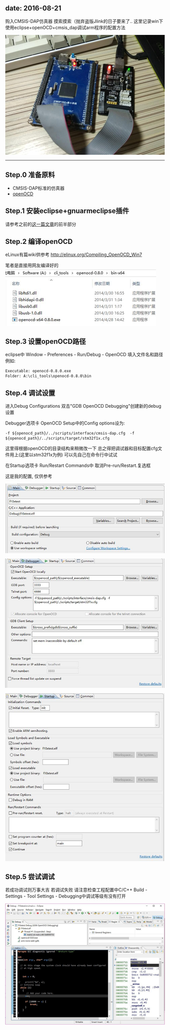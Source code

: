 
date: 2016-08-21
---

购入CMSIS-DAP仿真器 摸索摸索（抛弃盗版Jlink的日子要来了..
这里记录win下使用eclipse+openOCD+cmsis_dap调试arm程序的配置方法

<!--more-->

![00.jpg](_assets/在eclipse中使用openOCD+CMSIS_DAP进行ARM在线调试/00.jpg)

---

## Step.0 准备原料
* CMSIS-DAP标准的仿真器
* [openOCD](https://sourceforge.net/projects/openocd/files/openocd/0.9.0/)

## Step.1 安装eclipse+gnuarmeclipse插件
请参考之前的[这一篇文章](http://noodlefighter.com/%E5%B5%8C%E5%85%A5%E5%BC%8F%E8%BD%AF%E4%BB%B6/em_eclipse_arm/)的前半部分


## Step.2 编译openOCD
eLinux有篇wiki供参考
http://elinux.org/Compiling_OpenOCD_Win7

笔者是直接用网友编译好的
![01.jpg](_assets/在eclipse中使用openOCD+CMSIS_DAP进行ARM在线调试/01.jpg)

## Step.3 设置openOCD路径
eclipse中 Window - Preferences - Run/Debug - OpenOCD
填入文件名和路径 例如:
```
Executable: openocd-0.8.0.exe
Folder: A:\cli_tools\openocd-0.8.0\bin
```

## Step.4 调试设置
进入Debug Configurations 双击"GDB OpenOCD Debugging"创建新的debug设置

Debugger选项卡 OpenOCD Setup中的Config options设为:
```
-f ${openocd_path}/../scripts/interface/cmsis-dap.cfg  -f ${openocd_path}/../scripts/target/stm32f1x.cfg
```
这里得根据openOCD的目录结构来稍微改一下 总之得把调试器和目标配置cfg文件用上(这里以stm32f1x为例)
可以先自己在命令行中试试

在Startup选项卡 Run/Restart Commands中 取消Pre-run/Restart.复选框

这是我的配置, 仅供参考

![02.jpg](_assets/在eclipse中使用openOCD+CMSIS_DAP进行ARM在线调试/02.jpg)

![03.jpg](_assets/在eclipse中使用openOCD+CMSIS_DAP进行ARM在线调试/03.jpg)

![04.jpg](_assets/在eclipse中使用openOCD+CMSIS_DAP进行ARM在线调试/04.jpg)

## Step.5 尝试调试
若成功调试则万事大吉
若调试失败
请注意检查工程配置中C/C++ Build - Settings - Tool Settings - Debugging中调试等级有没有打开

![05.jpg](_assets/在eclipse中使用openOCD+CMSIS_DAP进行ARM在线调试/05.jpg)

